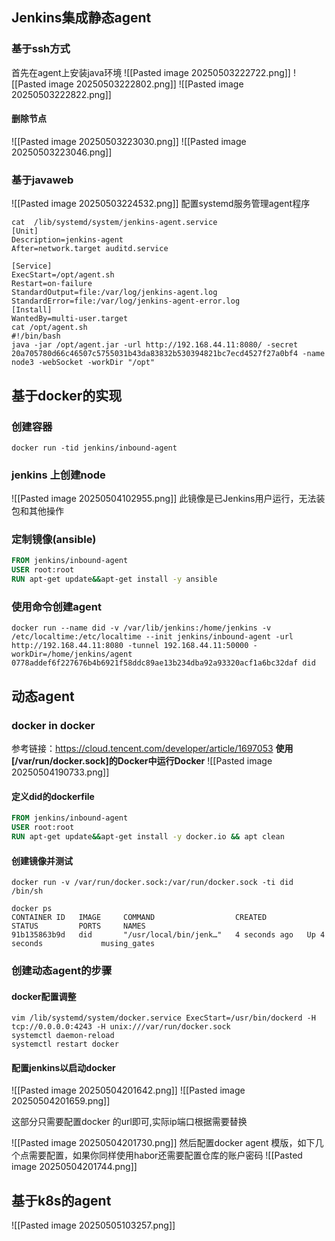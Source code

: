 ## Jenkins集成静态agent
### 基于ssh方式
首先在agent上安装java环境
![[Pasted image 20250503222722.png]]
![[Pasted image 20250503222802.png]]
![[Pasted image 20250503222822.png]]
#### 删除节点
![[Pasted image 20250503223030.png]]
![[Pasted image 20250503223046.png]]
### 基于javaweb

![[Pasted image 20250503224532.png]]
配置systemd服务管理agent程序
```shell
cat  /lib/systemd/system/jenkins-agent.service
[Unit]
Description=jenkins-agent
After=network.target auditd.service

[Service]
ExecStart=/opt/agent.sh
Restart=on-failure
StandardOutput=file:/var/log/jenkins-agent.log
StandardError=file:/var/log/jenkins-agent-error.log
[Install]
WantedBy=multi-user.target
cat /opt/agent.sh
#!/bin/bash
java -jar /opt/agent.jar -url http://192.168.44.11:8080/ -secret 20a705780d66c46507c5755031b43da83832b530394821bc7ecd4527f27a0bf4 -name node3 -webSocket -workDir "/opt"
```
## 基于docker的实现
### 创建容器
```shell
docker run -tid jenkins/inbound-agent
```
### jenkins 上创建node
![[Pasted image 20250504102955.png]]
此镜像是已Jenkins用户运行，无法装包和其他操作
### 定制镜像(ansible)
```dockerfile
FROM jenkins/inbound-agent
USER root:root
RUN apt-get update&&apt-get install -y ansible
```
### 使用命令创建agent
```shell
docker run --name did -v /var/lib/jenkins:/home/jenkins -v /etc/localtime:/etc/localtime --init jenkins/inbound-agent -url http://192.168.44.11:8080 -tunnel 192.168.44.11:50000 -workDir=/home/jenkins/agent 0778addef6f227676b4b6921f58ddc89ae13b234dba92a93320acf1a6bc32daf did
```

## 动态agent
###  docker in docker
参考链接：https://cloud.tencent.com/developer/article/1697053
**使用[/var/run/docker.sock]的Docker中运行Docker**
![[Pasted image 20250504190733.png]]
####  定义did的dockerfile
```dockerfile
FROM jenkins/inbound-agent
USER root:root
RUN apt-get update&&apt-get install -y docker.io && apt clean
```
####  创建镜像并测试
```shell
docker run -v /var/run/docker.sock:/var/run/docker.sock -ti did /bin/sh

docker ps
CONTAINER ID   IMAGE     COMMAND                  CREATED         STATUS         PORTS     NAMES
91b135863b9d   did       "/usr/local/bin/jenk…"   4 seconds ago   Up 4 seconds             musing_gates
```


### 创建动态agent的步骤
#### docker配置调整
```shell
vim /lib/systemd/system/docker.service ExecStart=/usr/bin/dockerd -H tcp://0.0.0.0:4243 -H unix:///var/run/docker.sock
systemctl daemon-reload
systemctl restart docker
```
####  配置jenkins以启动docker
![[Pasted image 20250504201642.png]]
![[Pasted image 20250504201659.png]]

这部分只需要配置docker 的url即可,实际ip端口根据需要替换

![[Pasted image 20250504201730.png]]
然后配置docker agent 模版，如下几个点需要配置，如果你同样使用habor还需要配置仓库的账户密码
![[Pasted image 20250504201744.png]]
## 基于k8s的agent
![[Pasted image 20250505103257.png]]
